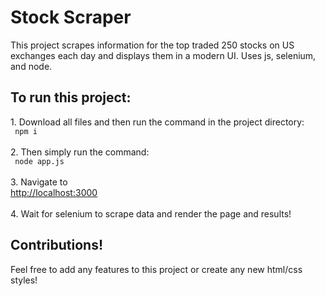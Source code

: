 <h1> Stock Scraper </h1>
This project scrapes information for the top traded 250 stocks on US exchanges each day and displays them in a modern UI. Uses js, selenium, and node.<br>
<h2> To run this project:</h2>
1. Download all files and then run the command in the project directory:<br>
<code> npm i </code><br><br>
2. Then simply run the command:<br>
<code> node app.js </code><br><br>
3. Navigate to<br>
<a href="http://localhost:3000" rel="nofollow">http://localhost:3000</a><br><br>
4. Wait for selenium to scrape data and render the page and results!

<h2> Contributions! </h2>
Feel free to add any features to this project or create any new html/css styles!
